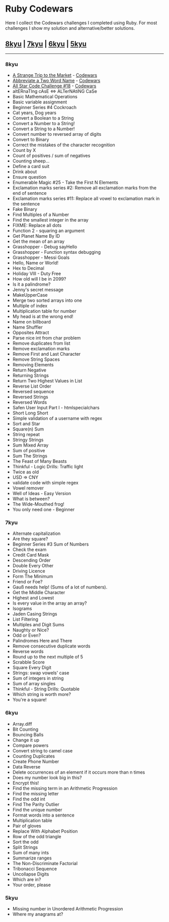 # Ruby Codewars

Here I collect the Codewars challenges I completed using Ruby.
For most challenges I show my solution and alternative/better solutions.

## [8kyu](#8kyu) | [7kyu](#7kyu) | [6kyu](#6kyu) | [5kyu](#5kyu)

---

### 8kyu

* [A Strange Trip to the Market](https://github.com/valentina-maggio/Codewars/blob/main/Ruby/8kyu/strange_trip_to_market.rb) - [Codewars](https://www.codewars.com/kata/55ccdf1512938ce3ac000056)
* [Abbreviate a Two Word Name](https://github.com/valentina-maggio/Codewars/blob/main/Ruby/8kyu/abbreviate_two_word_name.rb) - [Codewars](https://www.codewars.com/kata/57eadb7ecd143f4c9c0000a3)
* [All Star Code Challenge #18](https://github.com/valentina-maggio/Codewars/blob/main/Ruby/8kyu/all_star_code_challenge%20.rb) - [Codewars](https://www.codewars.com/kata/5865918c6b569962950002a1)
* altERnaTIng cAsE <=> ALTerNAtiNG CaSe
* Basic Mathematical Operations
* Basic variable assignment
* Beginner Series #4 Cockroach
* Cat years, Dog years
* Convert a Boolean to a String
* Convert a Number to a String!
* Convert a String to a Number!
* Convert number to reversed array of digits
* Convert to Binary
* Correct the mistakes of the character recognition
* Count by X
* Count of positives / sum of negatives
* Counting sheep...
* Define a card suit
* Drink about
* Ensure question
* Enumerable Magic #25 - Take the First N Elements
* Exclamation marks series #2: Remove all exclamation marks from the end of sentence
* Exclamation marks series #11: Replace all vowel to exclamation mark in the sentence
* Fake Binary
* Find Multiples of a Number
* Find the smallest integer in the array
* FIXME: Replace all dots
* Function 2 - squaring an argument 
* Get Planet Name By ID
* Get the mean of an array
* Grasshopper - Debug sayHello
* Grasshopper - Function syntax debugging
* Grasshopper - Messi Goals
* Hello, Name or World!
* Hex to Decimal
* Holiday VIII - Duty Free
* How old will I be in 2099?
* Is it a palindrome?
* Jenny's secret message
* MakeUpperCase
* Merge two sorted arrays into one 
* Multiple of index
* Multiplication table for number
* My head is at the wrong end!
* Name on billboard
* Name Shuffler
* Opposites Attract
* Parse nice int from char problem
* Remove duplicates from list
* Remove exclamation marks
* Remove First and Last Character
* Remove String Spaces
* Removing Elements
* Return Negative
* Returning Strings
* Return Two Highest Values in List
* Reverse List Order
* Reversed sequence
* Reversed Strings
* Reversed Words
* Safen User Input Part I - htmlspecialchars
* Short Long Short
* Simple validation of a username with regex
* Sort and Star
* Square(n) Sum
* String repeat
* Stringy Strings
* Sum Mixed Array
* Sum of positive
* Sum The Strings
* The Feast of Many Beasts
* Thinkful - Logic Drills: Traffic light
* Twice as old 
* USD => CNY
* validate code with simple regex
* Vowel remover
* Well of Ideas - Easy Version
* What is between?
* The Wide-Mouthed frog!
* You only need one - Beginner

### 7kyu

* Alternate capitalization
* Are they square?
* Beginner Series #3 Sum of Numbers
* Check the exam
* Credit Card Mask
* Descending Order
* Double Every Other
* Driving Licence
* Form The Minimum
* Friend or Foe?
* Gauß needs help! (Sums of a lot of numbers).
* Get the Middle Character
* Highest and Lowest
* Is every value in the array an array?
* Isograms
* Jaden Casing Strings
* List Filtering
* Multiples and Digit Sums
* Naughty or Nice?
* Odd or Even?
* Palindromes Here and There
* Remove consecutive duplicate words
* Reverse words
* Round up to the next multiple of 5
* Scrabble Score
* Square Every Digit
* Strings: swap vowels' case
* Sum of integers in string
* Sum of array singles
* Thinkful - String Drills: Quotable
* Which string is worth more?
* You're a square!

### 6kyu

* Array.diff
* Bit Counting
* Bouncing Balls
* Change it up
* Compare powers
* Convert string to camel case
* Counting Duplicates
* Create Phone Number
* Data Reverse
* Delete occurrences of an element if it occurs more than n times
* Does my number look big in this?
* Encrypt this!
* Find the missing term in an Arithmetic Progression
* Find the missing letter
* Find the odd int
* Find The Parity Outlier
* Find the unique number
* Format words into a sentence
* Multiplication table
* Pair of gloves
* Replace With Alphabet Position
* Row of the odd triangle
* Sort the odd
* Split Strings
* Sum of many ints
* Summarize ranges
* The Non-Discriminate Factorial
* Tribonacci Sequence
* Uncollapse Digits
* Which are in?
* Your order, please

### 5kyu

* Missing number in Unordered Arithmetic Progression
* Where my anagrams at?